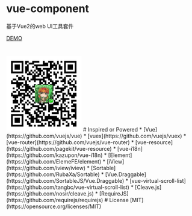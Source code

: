 # vue-component
基于Vue2的web UI工具套件

[DEMO](https://xparlyn.github.io/vue-component/examples/index.html)
#
<img src="./img/qrcode.png" width="200"/>
# Inspired or Powered
* [Vue](https://github.com/vuejs/vue)
* [vuex](https://github.com/vuejs/vuex)
* [vue-router](https://github.com/vuejs/vue-router)
* [vue-resource](https://github.com/pagekit/vue-resource)
* [vue-i18n](https://github.com/kazupon/vue-i18n)
* [Element](https://github.com/ElemeFE/element)
* [iView](https://github.com/iview/iview)
* [Sortable](https://github.com/RubaXa/Sortable)
* [Vue.Draggable](https://github.com/SortableJS/Vue.Draggable)
* [vue-virtual-scroll-list](https://github.com/tangbc/vue-virtual-scroll-list)
* [Cleave.js](https://github.com/nosir/cleave.js)
* [RequireJS](https://github.com/requirejs/requirejs)
# License
[MIT](https://opensource.org/licenses/MIT)